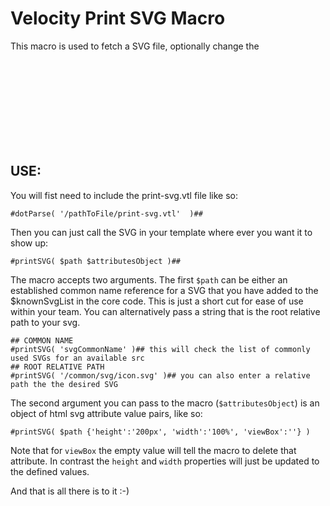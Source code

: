 # Velocity Print SVG Macro

This macro is used to fetch a SVG file, optionally change the <svg> tag's attributes and render it's html

## USE:

You will fist need to include the print-svg.vtl file like so:

 	#dotParse( '/pathToFile/print-svg.vtl'  )##

Then you can just call the SVG in your template where ever you want it to show up:

	#printSVG( $path $attributesObject )##

The macro accepts two arguments. The first `$path` can be either an established common name reference for a SVG that you have added to the $knownSvgList in the core code. This is just a short cut for ease of use within your team. You can alternatively pass a string that is the root relative path to your svg. 

	## COMMON NAME
	#printSVG( 'svgCommonName' )## this will check the list of commonly used SVGs for an available src
	## ROOT RELATIVE PATH
	#printSVG( '/common/svg/icon.svg' )## you can also enter a relative path the the desired SVG

The second argument you can pass to the macro (`$attributesObject`) is an object of html svg attribute value pairs, like so:

	#printSVG( $path {'height':'200px', 'width':'100%', 'viewBox':''} )

Note that for `viewBox` the empty value will tell the macro to delete that attribute. In contrast the `height` and `width` properties will just be updated to the defined values. 

And that is all there is to it :-)
